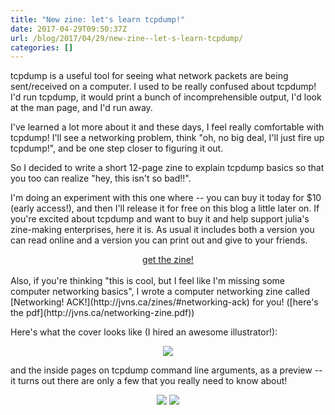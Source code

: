 ```yaml
---
title: "New zine: let's learn tcpdump!"
date: 2017-04-29T09:50:37Z
url: /blog/2017/04/29/new-zine--let-s-learn-tcpdump/
categories: []
---
```


tcpdump is a useful tool for seeing what network packets are being
sent/received on a computer. I used to be really confused about tcpdump!
I'd run tcpdump, it would print a bunch of incomprehensible output, I'd
look at the man page, and I'd run away.

I've learned a lot more about it and these days, I feel really
comfortable with tcpdump! I'll see a networking problem, think
"oh, no big deal, I'll just fire up tcpdump!", and be one step closer to
figuring it out.

So I decided to write a short 12-page zine to explain tcpdump basics so that
you too can realize "hey, this isn't so bad!!".

I'm doing an experiment with this one where -- you can buy it today for $10
(early access!), and then I'll release it for free on this blog a little later
on. If you're excited about tcpdump and want to buy it and help support julia's
zine-making enterprises, here it is. As usual it includes both a version you
can read online and a version you can print out and give to your friends.

<div align="center">
<script src="https://gumroad.com/js/gumroad.js"></script>
<a class="gumroad-button" href="https://gum.co/LcKLx">get the zine!</a>
</div>

<br>
Also, if you're thinking "this is cool, but I feel like I'm missing some computer networking basics", I wrote a computer networking zine called [Networking! ACK!](http://jvns.ca/zines/#networking-ack) for you! ([here's the pdf](http://jvns.ca/networking-zine.pdf))

Here's what the cover looks like (I hired an awesome illustrator!):

<div align="center">
<img src="https://jvns.ca/images/tcpdump-cover.jpg">
</div>

and the inside pages on tcpdump command line arguments, as a preview -- it
turns out there are only a few that you really need to know about!

<div align="center">
<img src="https://jvns.ca/images/tcpdump_command_line_arguments.png">
<img src="https://jvns.ca/images/tcpdump_command_line_arguments2.png">
</div>
